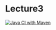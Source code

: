 # Lecture3
[![Java CI with Maven](https://github.com/Swintero/Lecture3/actions/workflows/maven.yml/badge.svg)](https://github.com/Swintero/Lecture3/actions/workflows/maven.yml)
